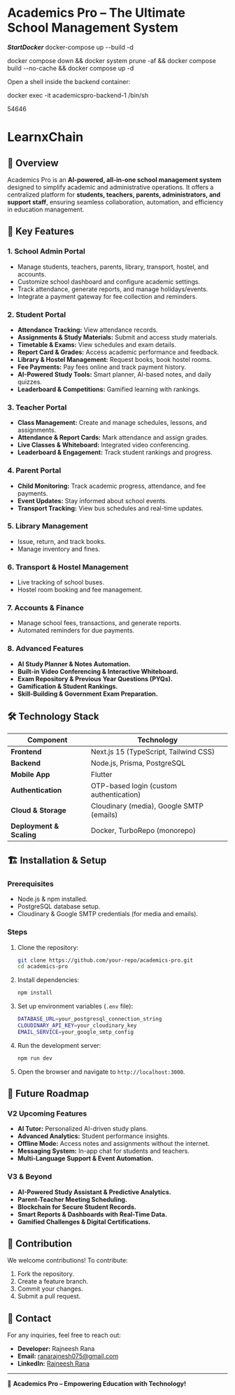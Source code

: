 # Academics Pro – The Ultimate School Management System


***StartDocker***
docker-compose up --build -d

docker compose down && docker system prune -af && docker compose build --no-cache && docker compose up -d

Open a shell inside the backend container:

docker exec -it academicspro-backend-1 /bin/sh


54646
# LearnxChain

## 📌 Overview
Academics Pro is an **AI-powered, all-in-one school management system** designed to simplify academic and administrative operations. It offers a centralized platform for **students, teachers, parents, administrators, and support staff**, ensuring seamless collaboration, automation, and efficiency in education management.

## 🚀 Key Features
### **1. School Admin Portal**
- Manage students, teachers, parents, library, transport, hostel, and accounts.
- Customize school dashboard and configure academic settings.
- Track attendance, generate reports, and manage holidays/events.
- Integrate a payment gateway for fee collection and reminders.

### **2. Student Portal**
- **Attendance Tracking:** View attendance records.
- **Assignments & Study Materials:** Submit and access study materials.
- **Timetable & Exams:** View schedules and exam details.
- **Report Card & Grades:** Access academic performance and feedback.
- **Library & Hostel Management:** Request books, book hostel rooms.
- **Fee Payments:** Pay fees online and track payment history.
- **AI-Powered Study Tools:** Smart planner, AI-based notes, and daily quizzes.
- **Leaderboard & Competitions:** Gamified learning with rankings.

### **3. Teacher Portal**
- **Class Management:** Create and manage schedules, lessons, and assignments.
- **Attendance & Report Cards:** Mark attendance and assign grades.
- **Live Classes & Whiteboard:** Integrated video conferencing.
- **Leaderboard & Engagement:** Track student rankings and progress.

### **4. Parent Portal**
- **Child Monitoring:** Track academic progress, attendance, and fee payments.
- **Event Updates:** Stay informed about school events.
- **Transport Tracking:** View bus schedules and real-time updates.

### **5. Library Management**
- Issue, return, and track books.
- Manage inventory and fines.

### **6. Transport & Hostel Management**
- Live tracking of school buses.
- Hostel room booking and fee management.

### **7. Accounts & Finance**
- Manage school fees, transactions, and generate reports.
- Automated reminders for due payments.

### **8. Advanced Features**
- **AI Study Planner & Notes Automation.**
- **Built-in Video Conferencing & Interactive Whiteboard.**
- **Exam Repository & Previous Year Questions (PYQs).**
- **Gamification & Student Rankings.**
- **Skill-Building & Government Exam Preparation.**

## 🛠 Technology Stack
| Component       | Technology |
|----------------|------------|
| **Frontend**   | Next.js 15 (TypeScript, Tailwind CSS) |
| **Backend**    | Node.js, Prisma, PostgreSQL |
| **Mobile App** | Flutter |
| **Authentication** | OTP-based login (custom authentication) |
| **Cloud & Storage** | Cloudinary (media), Google SMTP (emails) |
| **Deployment & Scaling** | Docker, TurboRepo (monorepo) |

## 🏗 Installation & Setup
### **Prerequisites**
- Node.js & npm installed.
- PostgreSQL database setup.
- Cloudinary & Google SMTP credentials (for media and emails).

### **Steps**
1. Clone the repository:
   ```sh
   git clone https://github.com/your-repo/academics-pro.git
   cd academics-pro
   ```
2. Install dependencies:
   ```sh
   npm install
   ```
3. Set up environment variables (`.env` file):
   ```sh
   DATABASE_URL=your_postgresql_connection_string
   CLOUDINARY_API_KEY=your_cloudinary_key
   EMAIL_SERVICE=your_google_smtp_config
   ```
4. Run the development server:
   ```sh
   npm run dev
   ```
5. Open the browser and navigate to `http://localhost:3000`.

## 📅 Future Roadmap
### **V2 Upcoming Features**
- **AI Tutor:** Personalized AI-driven study plans.
- **Advanced Analytics:** Student performance insights.
- **Offline Mode:** Access notes and assignments without the internet.
- **Messaging System:** In-app chat for students and teachers.
- **Multi-Language Support & Event Automation.**

### **V3 & Beyond**
- **AI-Powered Study Assistant & Predictive Analytics.**
- **Parent-Teacher Meeting Scheduling.**
- **Blockchain for Secure Student Records.**
- **Smart Reports & Dashboards with Real-Time Data.**
- **Gamified Challenges & Digital Certifications.**

## 🤝 Contribution
We welcome contributions! To contribute:
1. Fork the repository.
2. Create a feature branch.
3. Commit your changes.
4. Submit a pull request.

## 📧 Contact
For any inquiries, feel free to reach out:
- **Developer:** Rajneesh Rana
- **Email:** ranarajnesh075@gmail.com
- **LinkedIn:** [Rajneesh Rana](https://www.linkedin.com/in/rajneeshrana0/)

---
🌟 **Academics Pro – Empowering Education with Technology!**
